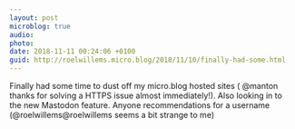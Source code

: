 ```yaml
---
layout: post
microblog: true
audio: 
photo: 
date: 2018-11-11 00:24:06 +0100
guid: http://roelwillems.micro.blog/2018/11/10/finally-had-some.html
---
```

Finally had some time to dust off my micro.blog hosted sites ( @manton thanks for solving a HTTPS issue almost immediately!). Also looking in to the new Mastodon feature. Anyone recommendations for a username (@roelwillems@roelwillems seems a bit strange to me)
